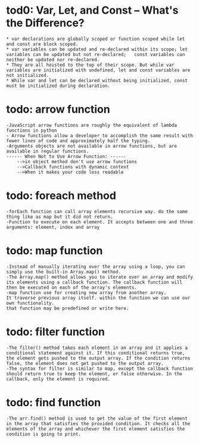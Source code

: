 # tod0: Var, Let, and Const – What's the Difference?
    * var declarations are globally scoped or function scoped while let and const are block scoped.
    * var variables can be updated and re-declared within its scope; let variables can be updated but not re-declared;   const variables can neither be updated nor re-declared.
    * They are all hoisted to the top of their scope. But while var variables are initialized with undefined, let and const variables are not initialized.
    * While var and let can be declared without being initialized, const must be initialized during declaration.
# todo: arrow function
    -JavaScript arrow functions are roughly the equivalent of lambda functions in python
    - Arrow functions allow a developer to accomplish the same result with fewer lines of code and approximately half the typing.
    -Arguments objects are not available in arrow functions, but are available in regular functions.
    ------ When Not to Use Arrow Function: ------
        -->in object method don't use arrow functions
        -->Callback functions with dynamic context
        -->When it makes your code less readable
# todo: foreach method
    -forEach function can call array elements recursive way. do the same thing like as map but it did not return. 
    -Function to execute on each element. It accepts between one and three arguments: element, index and array
# todo: map function
    -Instead of manually iterating over the array using a loop, you can simply use the built-in Array.map() method.
    -The Array.map() method allows you to iterate over an array and modify its elements using a callback function. The callback function will then be executed on each of the array's elements.
    -map function use for creating new array from another array.
    It traverse previous array itself. within the function we can use our own functionality. 
    that function may be predefined or write here.
# todo: filter function
    -The filter() method takes each element in an array and it applies a conditional statement against it. If this conditional returns true, the element gets pushed to the output array. If the condition returns false, the element does not get pushed to the output array.
    -The syntax for filter is similar to map, except the callback function should return true to keep the element, or false otherwise. In the callback, only the element is required.
# todo: find function
    -The arr.find() method is used to get the value of the first element in the array that satisfies the provided condition. It checks all the elements of the array and whichever the first element satisfies the condition is going to print.